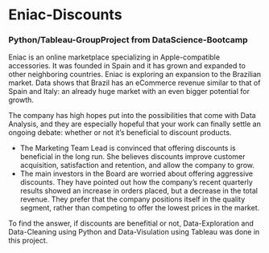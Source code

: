 # Eniac-Discounts
### Python/Tableau-GroupProject from DataScience-Bootcamp

Eniac is an online marketplace specializing in Apple-compatible accessories. It was founded in Spain and it has grown and expanded to other neighboring countries. Eniac is exploring an expansion to the Brazilian market. Data shows that Brazil has an eCommerce revenue similar to that of Spain and Italy: an already huge market with an even bigger potential for growth.

The company has high hopes put into the possibilities that come with Data Analysis, and they are especially hopeful that your work can finally settle an ongoing debate: whether or not it’s beneficial to discount products.

- The Marketing Team Lead is convinced that offering discounts is beneficial in the long run. She believes discounts improve customer acquisition, satisfaction and retention, and allow the company to grow.
- The main investors in the Board are worried about offering aggressive discounts. They have pointed out how the company’s recent quarterly results showed an increase in orders placed, but a decrease in the total revenue. They prefer that the company positions itself in the quality segment, rather than competing to offer the lowest prices in the market.


To find the answer, if discounts are benefitial or not, Data-Exploration and Data-Cleaning using Python and Data-Visulation using Tableau was done in this project.
